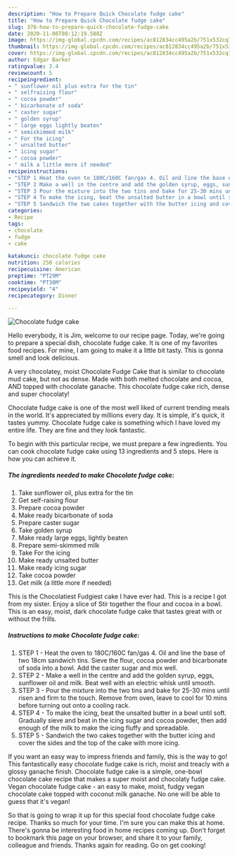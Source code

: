 ```yaml
---
description: "How to Prepare Quick Chocolate fudge cake"
title: "How to Prepare Quick Chocolate fudge cake"
slug: 378-how-to-prepare-quick-chocolate-fudge-cake
date: 2020-11-06T08:12:19.588Z
image: https://img-global.cpcdn.com/recipes/ac812834cc495a2b/751x532cq70/chocolate-fudge-cake-recipe-main-photo.jpg
thumbnail: https://img-global.cpcdn.com/recipes/ac812834cc495a2b/751x532cq70/chocolate-fudge-cake-recipe-main-photo.jpg
cover: https://img-global.cpcdn.com/recipes/ac812834cc495a2b/751x532cq70/chocolate-fudge-cake-recipe-main-photo.jpg
author: Edgar Barker
ratingvalue: 3.4
reviewcount: 5
recipeingredient:
- " sunflower oil plus extra for the tin"
- " selfraising flour"
- " cocoa powder"
- " bicarbonate of soda"
- " caster sugar"
- " golden syrup"
- " large eggs lightly beaten"
- " semiskimmed milk"
- " For the icing"
- " unsalted butter"
- " icing sugar"
- " cocoa powder"
- " milk a little more if needed"
recipeinstructions:
- "STEP 1 Heat the oven to 180C/160C fan/gas 4. Oil and line the base of two 18cm sandwich tins. Sieve the flour, cocoa powder and bicarbonate of soda into a bowl. Add the caster sugar and mix well."
- "STEP 2 Make a well in the centre and add the golden syrup, eggs, sunflower oil and milk. Beat well with an electric whisk until smooth."
- "STEP 3 Pour the mixture into the two tins and bake for 25-30 mins until risen and firm to the touch. Remove from oven, leave to cool for 10 mins before turning out onto a cooling rack."
- "STEP 4 To make the icing, beat the unsalted butter in a bowl until soft. Gradually sieve and beat in the icing sugar and cocoa powder, then add enough of the milk to make the icing fluffy and spreadable."
- "STEP 5 Sandwich the two cakes together with the butter icing and cover the sides and the top of the cake with more icing."
categories:
- Recipe
tags:
- chocolate
- fudge
- cake

katakunci: chocolate fudge cake 
nutrition: 258 calories
recipecuisine: American
preptime: "PT29M"
cooktime: "PT30M"
recipeyield: "4"
recipecategory: Dinner

---
```



![Chocolate fudge cake](https://img-global.cpcdn.com/recipes/ac812834cc495a2b/751x532cq70/chocolate-fudge-cake-recipe-main-photo.jpg)

Hello everybody, it is Jim, welcome to our recipe page. Today, we're going to prepare a special dish, chocolate fudge cake. It is one of my favorites food recipes. For mine, I am going to make it a little bit tasty. This is gonna smell and look delicious.

A very chocolatey, moist Chocolate Fudge Cake that is similar to chocolate mud cake, but not as dense. Made with both melted chocolate and cocoa, AND topped with chocolate ganache. This chocolate fudge cake rich, dense and super chocolaty!

Chocolate fudge cake is one of the most well liked of current trending meals in the world. It's appreciated by millions every day. It is simple, it's quick, it tastes yummy. Chocolate fudge cake is something which I have loved my entire life. They are fine and they look fantastic.


To begin with this particular recipe, we must prepare a few ingredients. You can cook chocolate fudge cake using 13 ingredients and 5 steps. Here is how you can achieve it.

<!--inarticleads1-->

##### The ingredients needed to make Chocolate fudge cake:

1. Take  sunflower oil, plus extra for the tin
1. Get  self-raising flour
1. Prepare  cocoa powder
1. Make ready  bicarbonate of soda
1. Prepare  caster sugar
1. Take  golden syrup
1. Make ready  large eggs, lightly beaten
1. Prepare  semi-skimmed milk
1. Take  For the icing
1. Make ready  unsalted butter
1. Make ready  icing sugar
1. Take  cocoa powder
1. Get  milk (a little more if needed)


This is the Chocolatiest Fudgiest cake I have ever had. This is a recipe I got from my sister. Enjoy a slice of Stir together the flour and cocoa in a bowl. This is an easy, moist, dark chocolate fudge cake that tastes great with or without the frills. 

<!--inarticleads2-->

##### Instructions to make Chocolate fudge cake:

1. STEP 1 - Heat the oven to 180C/160C fan/gas 4. Oil and line the base of two 18cm sandwich tins. Sieve the flour, cocoa powder and bicarbonate of soda into a bowl. Add the caster sugar and mix well.
1. STEP 2 - Make a well in the centre and add the golden syrup, eggs, sunflower oil and milk. Beat well with an electric whisk until smooth.
1. STEP 3 - Pour the mixture into the two tins and bake for 25-30 mins until risen and firm to the touch. Remove from oven, leave to cool for 10 mins before turning out onto a cooling rack.
1. STEP 4 - To make the icing, beat the unsalted butter in a bowl until soft. Gradually sieve and beat in the icing sugar and cocoa powder, then add enough of the milk to make the icing fluffy and spreadable.
1. STEP 5 - Sandwich the two cakes together with the butter icing and cover the sides and the top of the cake with more icing.


If you want an easy way to impress friends and family, this is the way to go! This fantastically easy chocolate fudge cake is rich, moist and treacly with a glossy ganache finish. Chocolate fudge cake is a simple, one-bowl chocolate cake recipe that makes a super moist and chocolaty fudge cake. Vegan chocolate fudge cake - an easy to make, moist, fudgy vegan chocolate cake topped with coconut milk ganache. No one will be able to guess that it&#39;s vegan! 

So that is going to wrap it up for this special food chocolate fudge cake recipe. Thanks so much for your time. I'm sure you can make this at home. There's gonna be interesting food in home recipes coming up. Don't forget to bookmark this page on your browser, and share it to your family, colleague and friends. Thanks again for reading. Go on get cooking!
